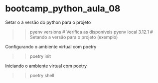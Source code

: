 # bootcamp_python_aula_08

Setar o a versão do python para o projeto

>> pyenv versions # Verifica as disponíveis
>> pyenv local 3.12.1 # Setando a versão para o projeto (exemplo)

Configurando o ambiente virtual com poetry

>> poetry init

Iniciando o ambiente virtual com poetry

>> poetry shell